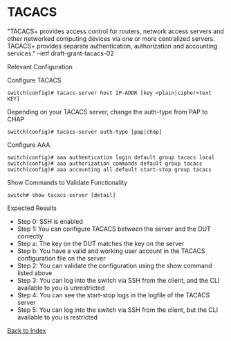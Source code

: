 # TACACS

 "TACACS+ provides access control for routers, network access servers and other networked computing devices via one or more centralized servers. TACACS+ provides separate authentication, authorization and accounting services." –ietf draft-grant-tacacs-02 
 
Relevant Configuration 

Configure TACACS 

```
switch(config)# tacacs-server host IP-ADDR [key <plain|cipher>text KEY]
```

Depending on your TACACS server, change the auth-type from PAP to CHAP 

```
switch(config)# tacacs-server auth-type [pap|chap]
```

Configure AAA 

```
switch(config)# aaa authentication login default group tacacs local
switch(config)# aaa authorization commands default group tacacs
switch(config)# aaa accounting all default start-stop group tacacs
```

Show Commands to Validate Functionality 

```
switch# show tacacs-server [detail]
```

Expected Results 

* Step 0: SSH is enabled
* Step 1: You can configure TACACS between the server and the DUT correctly 
* Step a: The key on the DUT matches the key on the server 
* Step b: You have a valid and working user account in the TACACS configuration file on the server 
* Step 2: You can validate the configuration using the show command listed above
* Step 3: You can log into the switch via SSH from the client, and the CLI available to you is unrestricted 
* Step 4: You can see the start-stop logs in the logfile of the TACACS server
* Step 5: You can log into the switch via SSH from the client, but the CLI available to you is restricted  


[Back to Index](./index.md)